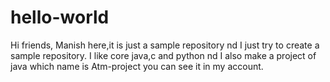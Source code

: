 # hello-world
Hi friends,
  Manish here,it is just a sample repository nd I just try to create a sample repository. I like core java,c and python nd I also make a 
  project of java which name is Atm-project you can see it in my account.
